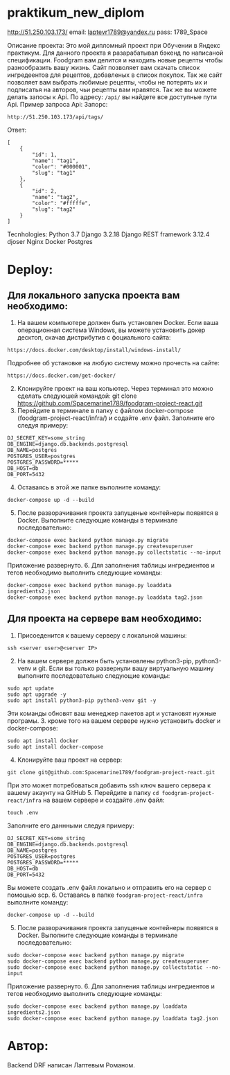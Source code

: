 # praktikum_new_diplom
http://51.250.103.173/ email: laptevr1789@yandex.ru pass: 1789_Space

Описание проекта:
Это мой дипломный проект при Обучении в Яндекс практикум. Для данного проекта я разарабатывал бэкенд по написаной спецификации.
Foodgram вам делится и находить новые рецепты чтобы разнообразить вашу жизнь. Сайт позволяет вам скачать список ингредеентов для рецептов, добавленых в список покупок. Так же сайт позволяет вам выбрать любимые рецепты, чтобы не потерять их и подписатья на авторов, чьи рецепты вам нравятся.
Так же вы можете делать запосы к Api. По адресу: `/api/` вы найдете все доступные пути Api.
Пример запроса Api:
Запорс:
```
http://51.250.103.173/api/tags/
```
Ответ:
```
[
    {
        "id": 1,
        "name": "tag1",
        "color": "#000001",
        "slug": "tag1"
    },
    {
        "id": 2,
        "name": "tag2",
        "color": "#fffffe",
        "slug": "tag2"
    }
]
```

Tecnhologies:
Python 3.7
Django 3.2.18
Django REST framework 3.12.4
djoser
Nginx
Docker
Postgres

# Deploy:
## Для локального запуска проекта вам необходимо:
1. На вашем компьютере должен быть установлен Docker. Если ваша операционная система Windows, вы можете установить докер десктоп, скачав дистрибутив с фоциального сайта: 
```
https://docs.docker.com/desktop/install/windows-install/
```
Подробнее об установке на любую систему можно прочесть на сайте:
```
https://docs.docker.com/get-docker/
```
2. Клонируйте проект на ваш копьютер. Через терминал это можно сделать следуюшей командой:
git clone https://github.com/Spacemarine1789/foodgram-project-react.git
3. Перейдите в терминале в папку с файлом docker-compose (foodgram-project-react/infra/) и содайте .env файл. Заполните его следуя примеру:
```
DJ_SECRET_KEY=some_string
DB_ENGINE=django.db.backends.postgresql 
DB_NAME=postgres
POSTGRES_USER=postgres
POSTGRES_PASSWORD=***** 
DB_HOST=db 
DB_PORT=5432
```
4. Оставаясь в этой же папке выполните команду:
```
docker-compose up -d --build
```
5. После разворачивания проекта запущеные контейнеры появятся в Docker. Выполните следующие команды в терминале последовательно:
```
docker-compose exec backend python manage.py migrate
docker-compose exec backend python manage.py createsuperuser
docker-compose exec backend python manage.py collectstatic --no-input
```
Приложение развернуто.
6. Для заполнения таблицы ингредиентов и тегов необходимо выполнить следующие команды:
```
docker-compose exec backend python manage.py loaddata ingredients2.json
docker-compose exec backend python manage.py loaddata tag2.json
```
## Для проекта на сервере вам необходимо:
1. Присоеденится к вашему серверу с локальной машины:
```
ssh <server user>@<server IP>
```
2. На вашем сервере должен быть установлены python3-pip, python3-venv и git. Если вы только развернули вашу виртуальную машину выполните последовательно следующие команды:
```
sudo apt update
sudo apt upgrade -y
sudo apt install python3-pip python3-venv git -y
```
Эти команды обновят ваш менеджер пакетов apt и установят нужные програмы.
3. кроме того на вашем сервере нужно установить docker и docker-compose:
```
sudo apt install docker
sudo apt install docker-compose
```
4. Клонируйте ваш проект на сервер:
```
git clone git@github.com:Spacemarine1789/foodgram-project-react.git
```
При это может потребоваться добавить ssh ключ вашего сервера к вашему акаунту на GitHub
5. Перейдите в папку `cd foodgram-project-react/infra` на вашем сервере и создайте .env файл:
```
touch .env
```
Заполните его даннными следуя примеру:
```
DJ_SECRET_KEY=some_string
DB_ENGINE=django.db.backends.postgresql 
DB_NAME=postgres
POSTGRES_USER=postgres
POSTGRES_PASSWORD=***** 
DB_HOST=db 
DB_PORT=5432
```
Вы можете создать .env файл локально и отправить его на сервер с помошью scp.
6. Оставаясь в папке `foodgram-project-react/infra` выполните команду:
```
docker-compose up -d --build
```
5. После разворачивания проекта запущеные контейнеры появятся в Docker. Выполните следующие команды в терминале последовательно:
```
sudo docker-compose exec backend python manage.py migrate
sudo docker-compose exec backend python manage.py createsuperuser
sudo docker-compose exec backend python manage.py collectstatic --no-input
```
Приложение развернуто.
6. Для заполнения таблицы ингредиентов и тегов необходимо выполнить следующие команды:
```
sudo docker-compose exec backend python manage.py loaddata ingredients2.json
sudo docker-compose exec backend python manage.py loaddata tag2.json
```

# Автор:
Backend DRF написан Лаптевым Романом.
